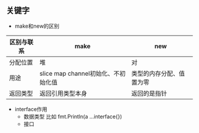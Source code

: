 ## 关键字

- make和new的区别

| 区别与联系 | make                                | new                      |
| ---------- | ----------------------------------- | ------------------------ |
| 分配位置   | 堆                                  | 对                       |
| 用途       | slice map channel初始化、不初始化值 | 类型的内存分配、值置为零 |
| 返回类型   | 返回引用类型本身                    | 返回的是指针             |



- interface作用
  - 数据类型 比如 fmt.Println(a ...interface{})
  - 接口


